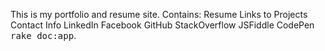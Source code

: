 This is my portfolio and resume site.
Contains:
Resume
Links to Projects
Contact Info
LinkedIn
Facebook
GitHub
StackOverflow
JSFiddle
CodePen
<tt>rake doc:app</tt>.
